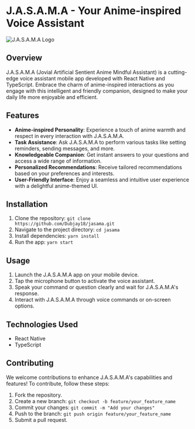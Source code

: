 # J.A.S.A.M.A - Your Anime-inspired Voice Assistant

![J.A.S.A.M.A Logo](https://res.cloudinary.com/dubinx/image/upload/v1690410604/jasama-logo_kkgar0.jpg)

## Overview

J.A.S.A.M.A (Jovial Artificial Sentient Anime Mindful Assistant) is a cutting-edge voice assistant mobile app developed with React Native and TypeScript. Embrace the charm of anime-inspired interactions as you engage with this intelligent and friendly companion, designed to make your daily life more enjoyable and efficient.

## Features

- **Anime-inspired Personality**: Experience a touch of anime warmth and respect in every interaction with J.A.S.A.M.A.
- **Task Assistance**: Ask J.A.S.A.M.A to perform various tasks like setting reminders, sending messages, and more.
- **Knowledgeable Companion**: Get instant answers to your questions and access a wide range of information.
- **Personalized Recommendations**: Receive tailored recommendations based on your preferences and interests.
- **User-Friendly Interface**: Enjoy a seamless and intuitive user experience with a delightful anime-themed UI.

## Installation

1. Clone the repository: `git clone https://github.com/Dubjay18/jasama.git`
2. Navigate to the project directory: `cd jasama`
3. Install dependencies: `yarn install`
4. Run the app: `yarn start`

## Usage

1. Launch the J.A.S.A.M.A app on your mobile device.
2. Tap the microphone button to activate the voice assistant.
3. Speak your command or question clearly and wait for J.A.S.A.M.A's response.
4. Interact with J.A.S.A.M.A through voice commands or on-screen options.

## Technologies Used

- React Native
- TypeScript

## Contributing

We welcome contributions to enhance J.A.S.A.M.A's capabilities and features! To contribute, follow these steps:

1. Fork the repository.
2. Create a new branch: `git checkout -b feature/your_feature_name`
3. Commit your changes: `git commit -m "Add your changes"`
4. Push to the branch: `git push origin feature/your_feature_name`
5. Submit a pull request.
